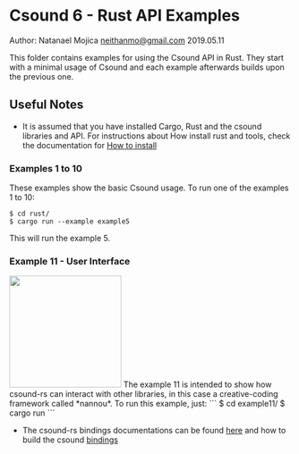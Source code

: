# Csound 6 - Rust API Examples
Author: Natanael Mojica <neithanmo@gmail.com>
2019.05.11

This folder contains examples for using the Csound API in Rust. They start with a minimal usage of Csound and each example afterwards builds upon the previous one.
## Useful Notes

* It is assumed that you have installed Cargo, Rust and the csound libraries and API.
For instructions about How install rust and tools, check the documentation for [How to install](https://www.rust-lang.org/tools/install)
### Examples 1 to 10
These examples show the basic Csound usage.
To run one of the examples 1 to 10:
```
$ cd rust/
$ cargo run --example example5
```
This will run the example 5.
### Example 11 - User Interface
<img src="/assets/images/example.gif?raw=true" width="200px">
The example 11 is intended to show how csound-rs can interact with other libraries, in this case a creative-coding framework called *nannou*.
To run this example, just:
```
$ cd example11/
$ cargo run
```

* The csound-rs bindings documentations can be found [here](https://neithanmo.github.io/csound-rs/csound/)
and how to build the csound [bindings](https://crates.io/crates/csound)

